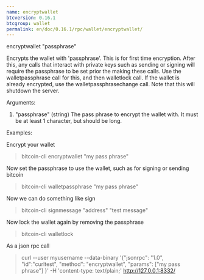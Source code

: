 ```yaml
---
name: encryptwallet
btcversion: 0.16.1
btcgroup: wallet
permalink: en/doc/0.16.1/rpc/wallet/encryptwallet/
---
```


encryptwallet "passphrase"

Encrypts the wallet with 'passphrase'. This is for first time encryption.
After this, any calls that interact with private keys such as sending or signing 
will require the passphrase to be set prior the making these calls.
Use the walletpassphrase call for this, and then walletlock call.
If the wallet is already encrypted, use the walletpassphrasechange call.
Note that this will shutdown the server.

Arguments:
1. "passphrase"    (string) The pass phrase to encrypt the wallet with. It must be at least 1 character, but should be long.

Examples:

Encrypt your wallet
> bitcoin-cli encryptwallet "my pass phrase"

Now set the passphrase to use the wallet, such as for signing or sending bitcoin
> bitcoin-cli walletpassphrase "my pass phrase"

Now we can do something like sign
> bitcoin-cli signmessage "address" "test message"

Now lock the wallet again by removing the passphrase
> bitcoin-cli walletlock 

As a json rpc call
> curl --user myusername --data-binary '{"jsonrpc": "1.0", "id":"curltest", "method": "encryptwallet", "params": ["my pass phrase"] }' -H 'content-type: text/plain;' http://127.0.0.1:8332/


